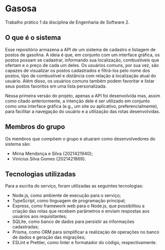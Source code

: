 # Gasosa

Trabalho prático 1 da disciplina de Engenharia de Software 2.

## O que é o sistema

Esse repositório armazena a API de um sistema de cadastro e listagem de postos de gasolina. A ideia é que, em conjunto com um interface gráfica, os postos possam se cadastrar, informando sua localização, combustíveis que ofertam e o preço de cada um deles. Os usuários comuns, por sua vez, são capazes de visualizar os postos cadastrados e filtrá-los pelo nome dos postos, tipo de combustível e distância com relação à localização atual do usuário. Além disso, os usuários comuns também podem favoritar e listar seus postos favoritos em uma lista personalizada.

Nessa primeira versão do projeto, apenas a API foi desenvolvida mas, assim como citado anteriormente, a intenção dele é ser utilizado em conjunto como uma interface gráfica (e.g., um site ou aplicativo, preferencialmente), para facilitar a navegação do usuário e a utilização das rotas desenvolvidas.

## Membros do grupo

Os membros que compõem o grupo e atuaram como desenvolvedores do sistema são:

- Mirna Mendonça e Silva {2021421940};
- Vinicius Silva Gomes {2021421869}.

## Tecnologias utilizadas

Para a escrita do serviço, foram utilizadas as seguintes tecnologias:

- Node.js, como ambiente de execução para o serviço;
- TypeScript, como linguagem de programação principal;
- Express, como framework web para o Node.js, que possibilitou a criação das rotas que recebem parâmetros e enviam respostas aos usuários aos requisitantes;
- SQLite, como banco de dados para persistir as informações cadastradas;
- Prisma, como ORM para simplificar a realização de operações no banco de dados e geração das migrações;
- ESLint e Prettier, como linter e formatador do código, respectivamente.
